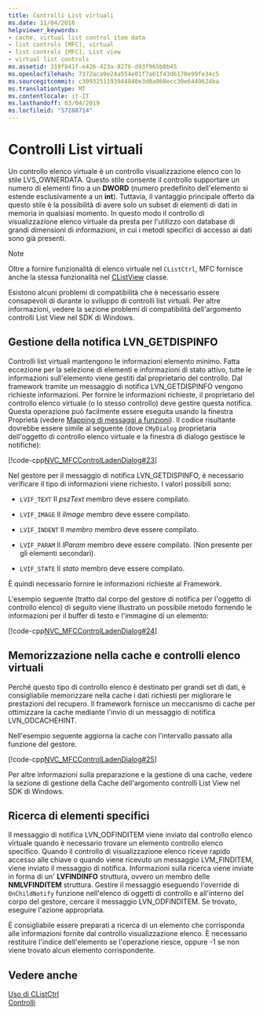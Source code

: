 ```yaml
---
title: Controlli List virtuali
ms.date: 11/04/2016
helpviewer_keywords:
- cache, virtual list control item data
- list controls [MFC], virtual
- list controls [MFC], List view
- virtual list controls
ms.assetid: 319f841f-e426-423a-8276-d93f965b0b45
ms.openlocfilehash: 7372aca9e24a554e01f7a61f43d6170e99fe34c5
ms.sourcegitcommit: c3093251193944840e3d0a068ecc30e6449624ba
ms.translationtype: MT
ms.contentlocale: it-IT
ms.lasthandoff: 03/04/2019
ms.locfileid: "57288714"
---
```

# <a name="virtual-list-controls"></a>Controlli List virtuali

Un controllo elenco virtuale è un controllo visualizzazione elenco con lo stile LVS_OWNERDATA. Questo stile consente il controllo supportare un numero di elementi fino a un **DWORD** (numero predefinito dell'elemento si estende esclusivamente a un **int**). Tuttavia, il vantaggio principale offerto da questo stile è la possibilità di avere solo un subset di elementi di dati in memoria in qualsiasi momento. In questo modo il controllo di visualizzazione elenco virtuale da presta per l'utilizzo con database di grandi dimensioni di informazioni, in cui i metodi specifici di accesso ai dati sono già presenti.

> [!NOTE]
>  Oltre a fornire funzionalità di elenco virtuale nel `CListCtrl`, MFC fornisce anche la stessa funzionalità nel [CListView](../mfc/reference/clistview-class.md) classe.

Esistono alcuni problemi di compatibilità che è necessario essere consapevoli di durante lo sviluppo di controlli list virtuali. Per altre informazioni, vedere la sezione problemi di compatibilità dell'argomento controlli List View nel SDK di Windows.

## <a name="handling-the-lvngetdispinfo-notification"></a>Gestione della notifica LVN_GETDISPINFO

Controlli list virtuali mantengono le informazioni elemento minimo. Fatta eccezione per la selezione di elementi e informazioni di stato attivo, tutte le informazioni sull'elemento viene gestiti dal proprietario del controllo. Dal framework tramite un messaggio di notifica LVN_GETDISPINFO vengono richieste informazioni. Per fornire le informazioni richieste, il proprietario del controllo elenco virtuale (o lo stesso controllo) deve gestire questa notifica. Questa operazione può facilmente essere eseguita usando la finestra Proprietà (vedere [Mapping di messaggi a funzioni](../mfc/reference/mapping-messages-to-functions.md)). Il codice risultante dovrebbe essere simile al seguente (dove `CMyDialog` proprietaria dell'oggetto di controllo elenco virtuale e la finestra di dialogo gestisce le notifiche):

[!code-cpp[NVC_MFCControlLadenDialog#23](../mfc/codesnippet/cpp/virtual-list-controls_1.cpp)]

Nel gestore per il messaggio di notifica LVN_GETDISPINFO, è necessario verificare il tipo di informazioni viene richiesto. I valori possibili sono:

- `LVIF_TEXT` Il *pszText* membro deve essere compilato.

- `LVIF_IMAGE` Il *iImage* membro deve essere compilato.

- `LVIF_INDENT` Il *membro* membro deve essere compilato.

- `LVIF_PARAM` Il *lParam* membro deve essere compilato. (Non presente per gli elementi secondari).

- `LVIF_STATE` Il *stato* membro deve essere compilato.

È quindi necessario fornire le informazioni richieste al Framework.

L'esempio seguente (tratto dal corpo del gestore di notifica per l'oggetto di controllo elenco) di seguito viene illustrato un possibile metodo fornendo le informazioni per il buffer di testo e l'immagine di un elemento:

[!code-cpp[NVC_MFCControlLadenDialog#24](../mfc/codesnippet/cpp/virtual-list-controls_2.cpp)]

## <a name="caching-and-virtual-list-controls"></a>Memorizzazione nella cache e controlli elenco virtuali

Perché questo tipo di controllo elenco è destinato per grandi set di dati, è consigliabile memorizzare nella cache i dati richiesti per migliorare le prestazioni del recupero. Il framework fornisce un meccanismo di cache per ottimizzare la cache mediante l'invio di un messaggio di notifica LVN_ODCACHEHINT.

Nell'esempio seguente aggiorna la cache con l'intervallo passato alla funzione del gestore.

[!code-cpp[NVC_MFCControlLadenDialog#25](../mfc/codesnippet/cpp/virtual-list-controls_3.cpp)]

Per altre informazioni sulla preparazione e la gestione di una cache, vedere la sezione di gestione della Cache dell'argomento controlli List View nel SDK di Windows.

## <a name="finding-specific-items"></a>Ricerca di elementi specifici

Il messaggio di notifica LVN_ODFINDITEM viene inviato dal controllo elenco virtuale quando è necessario trovare un elemento controllo elenco specifico. Quando il controllo di visualizzazione elenco riceve rapido accesso alle chiave o quando viene ricevuto un messaggio LVM_FINDITEM, viene inviato il messaggio di notifica. Informazioni sulla ricerca viene inviate in forma di un' **LVFINDINFO** struttura, ovvero un membro delle **NMLVFINDITEM** struttura. Gestire il messaggio eseguendo l'override di `OnChildNotify` funzione nell'elenco di oggetti di controllo e all'interno del corpo del gestore, cercare il messaggio LVN_ODFINDITEM. Se trovato, eseguire l'azione appropriata.

È consigliabile essere preparati a ricerca di un elemento che corrisponda alle informazioni fornite dal controllo visualizzazione elenco. È necessario restituire l'indice dell'elemento se l'operazione riesce, oppure -1 se non viene trovato alcun elemento corrispondente.

## <a name="see-also"></a>Vedere anche

[Uso di CListCtrl](../mfc/using-clistctrl.md)<br/>
[Controlli](../mfc/controls-mfc.md)
